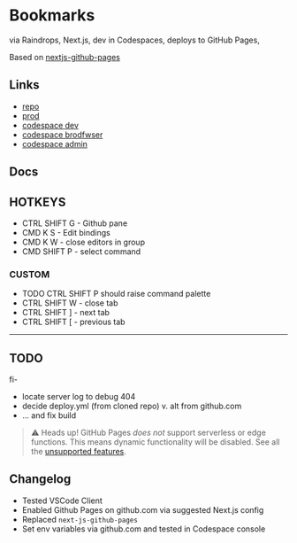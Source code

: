 # Bookmarks 

via Raindrops, Next.js, dev in Codespaces, deploys to GitHub Pages,

Based on [nextjs-github-pages](https://github.com/gregrickaby/nextjs-github-pages)

## Links
- [repo](https://github.com/seeReadCode/bookmarks)
- [prod](https://seereadcode.github.io/bookmarks/)
- [codespace dev](https://shiny-lamp-wpjpj5q7vj3ggw9.github.dev/)
- [codespace brodfwser](https://shiny-lamp-wpjpj5q7vj3ggw9-4205.app.github.dev/)
- [codespace admin](https://github.com/codespaces?repository_id=1036822786)


## Docs

## HOTKEYS
- CTRL SHIFT G - Github pane
- CMD K S - Edit bindings
- CMD K W - close editors in group
- CMD SHIFT P - select command

### CUSTOM
- TODO CTRL SHIFT P should raise command palette
- CTRL SHIFT W - close tab
- CTRL SHIFT ] - next tab
- CTRL SHIFT [ - previous tab


---
## TODO
fi-
- locate server log to debug 404
- decide deploy.yml (from cloned repo) v. alt from github.com
- ... and fix build 
> ⚠️ Heads up! GitHub Pages _does not_ support serverless or edge functions. This means dynamic functionality will be disabled. See all the [unsupported features](https://nextjs.org/docs/app/building-your-application/deploying/static-exports#unsupported-features).


## Changelog
- Tested VSCode Client
- Enabled Github Pages on github.com via suggested Next.js config
- Replaced `next-js-github-pages`
- Set env variables via github.com and tested in Codespace console
